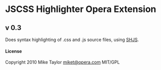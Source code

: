# JSCSS Highlighter Opera Extension
## v 0.3

Does syntax highlighting of .css and .js source files, using [SHJS](http://shjs.sourceforge.net/).

#### License
Copyright 2010 Mike Taylor miket@opera.com
MIT/GPL
